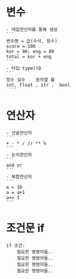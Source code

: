 # 변수
    - 대입연산자를 통해 생성
    ```
    변수명 = 값(수식, 함수)
    score = 100
    kor = 90; eng = 80
    total = kor + eng
    ```
    - 타입 type()Q
    ```
    정수 실수    문자열 불 
    int, float , str ,  bool
     ```
# 연산자
    - 산술연산자
    ```
    + - * / // ** %
    ```
    - 논리연산자
    ```
    and or
    ```
    - 복합연산자
    ```
    a = 10
    a = a+1
    a+= 1
    ```
# 조건문 if
```
if 조건:
    필요한 명령어들..
    필요한 명령어들..
    필요한 명령어들..
    필요한 명령어들..
```
